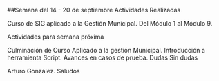 ##Semana del 14 - 20 de septiembre
Actividades Realizadas

Curso de SIG aplicado a la Gestión Municipal.
Del Módulo 1 al Módulo 9.

Actividades para semana próxima

Culminación de Curso Aplicado a la gestión Municipal.
Introducción a herramienta Script.
Avances en casos de prueba.
Dudas Sin dudas

Arturo González. Saludos
